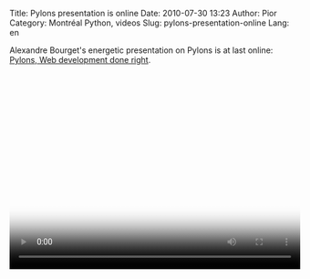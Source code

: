 Title: Pylons presentation is online
Date: 2010-07-30 13:23
Author: Pior
Category: Montréal Python, videos
Slug: pylons-presentation-online
Lang: en

<!--:en-->

Alexandre Bourget's energetic presentation on Pylons is at last online:
[Pylons, Web development done right][].

  

<video controls poster="http://montrealpython.org/videos/Montreal-Python-11-Alexandre_Bourget-Pylons.jpg" height="345" width="510">  

<source src="http://montrealpython.org/videos/Montreal-Python-11-Alexandre_Bourget-Pylons.ogg" type="video/ogg"></source>  

<source src="http://montrealpython.org/videos/Montreal-Python-11-Alexandre_Bourget-Pylons.mp4" type="video/mp4"></source>  
Your browser doesn't support HTML5. Please use the download link.  
If you use Safari and want to use a libre format, install the Xiph
QuickTime Component at http://www.xiph.org/quicktime  
</video>

<!--:-->

</p>

  [Pylons, Web development done right]: http://montrealpython.org/mp-11/
